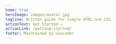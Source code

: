 ```yaml
---
home: true
heroImage: images/avatar.jpg
tagline: Written guide for simple HTML and CSS 
actionText: Get Started →
actionLink: /getting-started/
footer: Maintained by uvacoder
---
```

